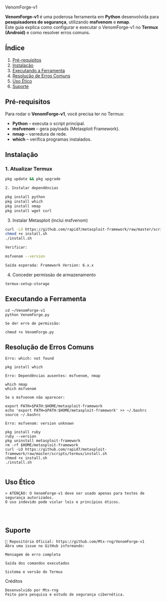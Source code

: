 VenomForge-v1

**VenomForge-v1** é uma poderosa ferramenta em **Python** desenvolvida para **pesquisadores de segurança**, utilizando **msfvenom** e **nmap**.  
Este guia explica como configurar e executar o VenomForge-v1 no **Termux (Android)** e como resolver erros comuns.


## Índice
1. [Pré-requisitos](#pré-requisitos)
2. [Instalação](#instalação)
3. [Executando a Ferramenta](#executando-a-ferramenta)
4. [Resolução de Erros Comuns](#resolução-de-erros-comuns)
5. [Uso Ético](#uso-ético)
6. [Suporte](#suporte)



## Pré-requisitos
Para rodar o **VenomForge-v1**, você precisa ter no Termux:
- **Python** – executa o script principal.
- **msfvenom** – gera payloads (Metasploit Framework).
- **nmap** – varredura de rede.
- **which** – verifica programas instalados.


## Instalação

### 1. Atualizar Termux
```bash
pkg update && pkg upgrade

2. Instalar dependências

pkg install python
pkg install which
pkg install nmap
pkg install wget curl
```

3. Instalar Metasploit (inclui msfvenom)
```bash
curl -LO https://github.com/rapid7/metasploit-framework/raw/master/scripts/termux/install.sh
chmod +x install.sh
./install.sh

Verificar:

msfvenom --version

Saída esperada: Framework Version: 6.x.x
```
4. Conceder permissão de armazenamento
```
termux-setup-storage
```



## Executando a Ferramenta
```
cd ~/VenomForge-v1
python VenomForge.py

Se der erro de permissão:

chmod +x VenomForge.py
```



## Resolução de Erros Comuns
```
Erro: which: not found

pkg install which

Erro: Dependências ausentes: msfvenom, nmap

which nmap
which msfvenom

Se o msfvenom não aparecer:

export PATH=$PATH:$HOME/metasploit-framework
echo 'export PATH=$PATH:$HOME/metasploit-framework' >> ~/.bashrc
source ~/.bashrc

Erro: msfvenom: version unknown

pkg install ruby
ruby --version
pkg uninstall metasploit-framework
rm -rf $HOME/metasploit-framework
curl -LO https://github.com/rapid7/metasploit-framework/raw/master/scripts/termux/install.sh
chmod +x install.sh
./install.sh


```
## Uso Ético
```
> ATENÇÃO: O VenomForge-v1 deve ser usado apenas para testes de segurança autorizados.
O uso indevido pode violar leis e princípios éticos.




```
## Suporte
```
📌 Repositório Oficial: https://github.com/Mtx-rng/VenomForge-v1
Abra uma issue no GitHub informando:

Mensagem de erro completa

Saída dos comandos executados

Sistema e versão do Termux
```



Créditos
```
Desenvolvido por Mtx-rng
Feito para pesquisa e estudo de segurança cibernética.

